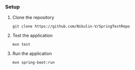    ### Setup

1. Clone the repository
    ```shell
    git clone https://github.com/Nikulin-V/SpringTestRepo
    ```

2. Test the application
   ```shell
   mvn test
   ```

3. Run the application
    ```shell
    mvn spring-boot:run
    ```